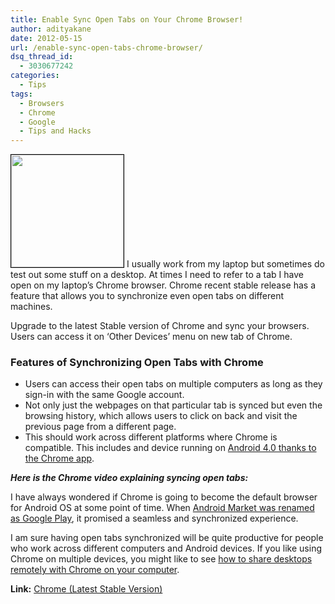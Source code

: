 ```yaml
---
title: Enable Sync Open Tabs on Your Chrome Browser!
author: adityakane
date: 2012-05-15
url: /enable-sync-open-tabs-chrome-browser/
dsq_thread_id:
  - 3030677242
categories:
  - Tips
tags:
  - Browsers
  - Chrome
  - Google
  - Tips and Hacks
---
```

<a href="http://devilsworkshop.org/google-demotes-official-chrome-landing-page/chrome_new_logo-png-2/" rel="attachment wp-att-49214"><img class="alignright" style="border-image: initial; border-width: 1px; border-color: black; border-style: solid;" title="Chrome_new_logo.png" src="http://cdn.devilsworkshop.org/files/2012/01/Chrome_new_logo.png" alt="" width="180" height="180" /></a> I usually work from my laptop but sometimes do test out some stuff on a desktop. At times I need to refer to a tab I have open on my laptop&#8217;s Chrome browser. Chrome recent stable release has a feature that allows you to synchronize even open tabs on different machines.

Upgrade to the latest Stable version of Chrome and sync your browsers. Users can access it on &#8216;Other Devices&#8217; menu on new tab of Chrome.

### Features of Synchronizing Open Tabs with Chrome

  * Users can access their open tabs on multiple computers as long as they sign-in with the same Google account.
  * Not only just the webpages on that particular tab is synced but even the browsing history, which allows users to click on back and visit the previous page from a different page.
  * This should work across different platforms where Chrome is compatible. This includes and device running on [Android 4.0 thanks to the Chrome app][1].

***Here is the Chrome video explaining syncing open tabs:***



I have always wondered if Chrome is going to become the default browser for Android OS at some point of time. When [Android Market was renamed as Google Play][2], it promised a seamless and synchronized experience.

I am sure having open tabs synchronized will be quite productive for people who work across different computers and Android devices. If you like using Chrome on multiple devices, you might like to see [how to share desktops remotely with Chrome on your computer][3].

**Link:** <a href="https://www.google.com/chrome" onclick="_gaq.push(['_trackEvent', 'outbound-article', 'https://www.google.com/chrome', 'Chrome (Latest Stable Version)']);" >Chrome (Latest Stable Version)</a>

 [1]: http://devilsworkshop.org/chrome-browser-android/
 [2]: http://devilsworkshop.org/google-play-music-films-apps/
 [3]: http://devilsworkshop.org/access-desktop-remotely-chrome-browser/
